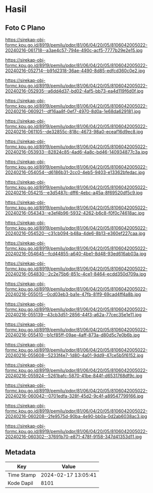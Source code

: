 # Hasil

## Foto C Plano

https://sirekap-obj-formc.kpu.go.id/8919/pemilu/pdpr/81/06/04/20/05/8106042005022-20240216-061718--a3ae4c57-794e-490c-acf5-7777b29e2e15.jpg

https://sirekap-obj-formc.kpu.go.id/8919/pemilu/pdpr/81/06/04/20/05/8106042005022-20240216-052714--b91d2318-36ae-4490-8d85-edfcd360c0e2.jpg

https://sirekap-obj-formc.kpu.go.id/8919/pemilu/pdpr/81/06/04/20/05/8106042005022-20240216-052935--a6dd4d37-bd02-4af5-bb73-ea4d119f6d0f.jpg

https://sirekap-obj-formc.kpu.go.id/8919/pemilu/pdpr/81/06/04/20/05/8106042005022-20240216-060921--df16aa8f-0ef7-4970-8d0a-1e68da629181.jpg

https://sirekap-obj-formc.kpu.go.id/8919/pemilu/pdpr/81/06/04/20/05/8106042005022-20240216-061105--de32855c-818c-4673-98a0-eceaf16d9ec8.jpg

https://sirekap-obj-formc.kpu.go.id/8919/pemilu/pdpr/81/06/04/20/05/8106042005022-20240216-053933--82824c85-4ad6-4a8c-bd46-140934877c3a.jpg

https://sirekap-obj-formc.kpu.go.id/8919/pemilu/pdpr/81/06/04/20/05/8106042005022-20240216-054054--d6186b31-2cc0-4eb5-9403-e13362bfedac.jpg

https://sirekap-obj-formc.kpu.go.id/8919/pemilu/pdpr/81/06/04/20/05/8106042005022-20240216-054215--e3d5487c-dff6-4ebc-a45a-8f69520df5c9.jpg

https://sirekap-obj-formc.kpu.go.id/8919/pemilu/pdpr/81/06/04/20/05/8106042005022-20240216-054343--e3ef4b96-5932-4262-b6c8-f0f0c74618ac.jpg

https://sirekap-obj-formc.kpu.go.id/8919/pemilu/pdpr/81/06/04/20/05/8106042005022-20240216-054520--c31cb094-b48a-4de6-8b13-e360ef227caa.jpg

https://sirekap-obj-formc.kpu.go.id/8919/pemilu/pdpr/81/06/04/20/05/8106042005022-20240216-054645--fcd44855-a640-4be1-8d48-93ed616ab03a.jpg

https://sirekap-obj-formc.kpu.go.id/8919/pemilu/pdpr/81/06/04/20/05/8106042005022-20240216-054830--2c2e75b6-851c-4ce1-8464-ecdd350d709a.jpg

https://sirekap-obj-formc.kpu.go.id/8919/pemilu/pdpr/81/06/04/20/05/8106042005022-20240216-055015--0cd03eb3-ba1e-47fb-81f9-69cad4ff4a8b.jpg

https://sirekap-obj-formc.kpu.go.id/8919/pemilu/pdpr/81/06/04/20/05/8106042005022-20240216-055139--43cb3d51-2856-44f3-a62a-77cec35e1e11.jpg

https://sirekap-obj-formc.kpu.go.id/8919/pemilu/pdpr/81/06/04/20/05/8106042005022-20240216-055410--b1cf85ff-09ae-4aff-873a-d80d5c7e0b6b.jpg

https://sirekap-obj-formc.kpu.go.id/8919/pemilu/pdpr/81/06/04/20/05/8106042005022-20240216-055608--5233f4e7-1d80-4a01-9dd9-47ce5b5f6152.jpg

https://sirekap-obj-formc.kpu.go.id/8919/pemilu/pdpr/81/06/04/20/05/8106042005022-20240216-055924--5261bafc-5870-41be-844f-d6531768df9c.jpg

https://sirekap-obj-formc.kpu.go.id/8919/pemilu/pdpr/81/06/04/20/05/8106042005022-20240216-060042--0701edfa-328f-45d2-9c4f-a89547799166.jpg

https://sirekap-obj-formc.kpu.go.id/8919/pemilu/pdpr/81/06/04/20/05/8106042005022-20240216-060208--2fe9575d-90ba-4e90-bb0a-0d2ab6038ac3.jpg

https://sirekap-obj-formc.kpu.go.id/8919/pemilu/pdpr/81/06/04/20/05/8106042005022-20240216-060302--37691b70-e871-478f-9158-347d41353d11.jpg


## Metadata

| Key        | Value               |
| ---------- | ------------------- |
| Time Stamp | 2024-02-17 13:05:41 |
| Kode Dapil | 8101                |




